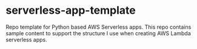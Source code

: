 # serverless-app-template
Repo template for Python based AWS Serverless apps. This repo contains sample content to support the structure I use when creating AWS Lambda serverless apps.


